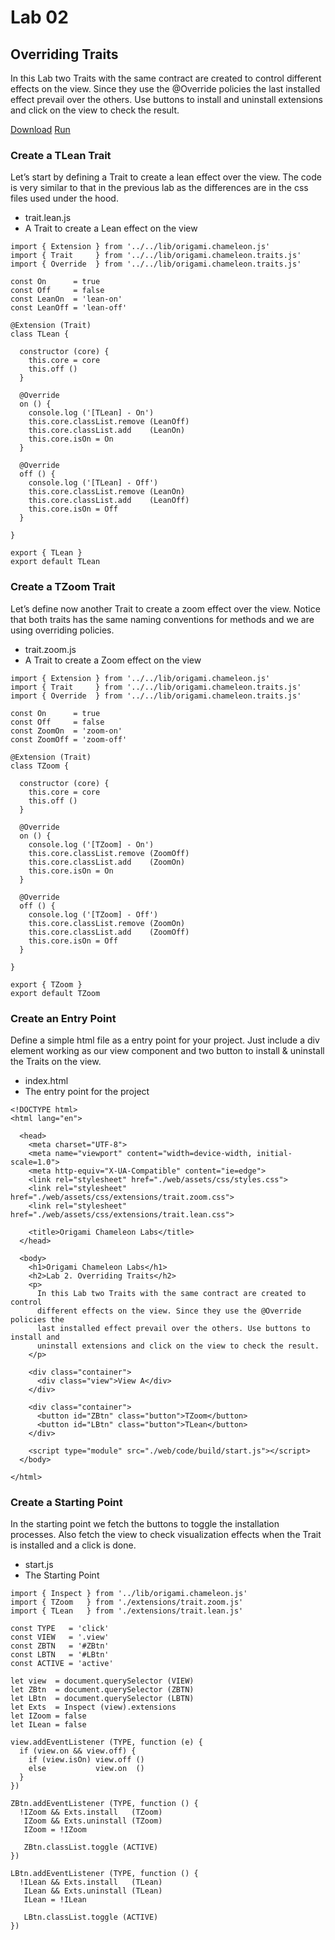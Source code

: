 # Lab 02
## Overriding Traits

In this Lab two Traits with the same contract are created to control different effects on the view. Since they use the @Override policies the last installed effect prevail over the others. Use buttons to install and uninstall extensions and click on the view to check the result.

[Download](../../resources/downloads/labs/lab.02.zip)
[Run](../../resources/workshops/labs/lab.02)


### Create a TLean Trait

Let’s start by defining a Trait to create a lean effect over the view. The code is very similar to that in the previous lab as the differences are in the css files used under the hood.

- trait.lean.js
- A Trait to create a Lean effect on the view

```code
import { Extension } from '../../lib/origami.chameleon.js'
import { Trait     } from '../../lib/origami.chameleon.traits.js'
import { Override  } from '../../lib/origami.chameleon.traits.js'

const On      = true
const Off     = false
const LeanOn  = 'lean-on'
const LeanOff = 'lean-off'

@Extension (Trait)
class TLean {

  constructor (core) {
    this.core = core
    this.off ()
  }

  @Override
  on () {
    console.log ('[TLean] - On')
    this.core.classList.remove (LeanOff)
    this.core.classList.add    (LeanOn)
    this.core.isOn = On
  }

  @Override
  off () {
    console.log ('[TLean] - Off')
    this.core.classList.remove (LeanOn)
    this.core.classList.add    (LeanOff)
    this.core.isOn = Off
  }

}

export { TLean }
export default TLean

```

### Create a TZoom Trait

Let’s define now another Trait to create a zoom effect over the view. Notice that both traits has the same naming conventions for methods and we are using overriding policies.

- trait.zoom.js
- A Trait to create a Zoom effect on the view

```code
import { Extension } from '../../lib/origami.chameleon.js'
import { Trait     } from '../../lib/origami.chameleon.traits.js'
import { Override  } from '../../lib/origami.chameleon.traits.js'

const On      = true
const Off     = false
const ZoomOn  = 'zoom-on'
const ZoomOff = 'zoom-off'

@Extension (Trait)
class TZoom {

  constructor (core) {
    this.core = core
    this.off ()
  }

  @Override
  on () {
    console.log ('[TZoom] - On')
    this.core.classList.remove (ZoomOff)
    this.core.classList.add    (ZoomOn)
    this.core.isOn = On
  }

  @Override
  off () {
    console.log ('[TZoom] - Off')
    this.core.classList.remove (ZoomOn)
    this.core.classList.add    (ZoomOff)
    this.core.isOn = Off
  }

}

export { TZoom }
export default TZoom
```

### Create an Entry Point

Define a simple html file as a entry point for your project. Just include a div element working as our view component and two button to install & uninstall the Traits on the view.

- index.html
- The entry point for the project

```code
<!DOCTYPE html>
<html lang="en">

  <head>
    <meta charset="UTF-8">
    <meta name="viewport" content="width=device-width, initial-scale=1.0">
    <meta http-equiv="X-UA-Compatible" content="ie=edge">
    <link rel="stylesheet" href="./web/assets/css/styles.css">
    <link rel="stylesheet" href="./web/assets/css/extensions/trait.zoom.css">
    <link rel="stylesheet" href="./web/assets/css/extensions/trait.lean.css">

    <title>Origami Chameleon Labs</title>
  </head>

  <body>
    <h1>Origami Chameleon Labs</h1>
    <h2>Lab 2. Overriding Traits</h2>
    <p>
      In this Lab two Traits with the same contract are created to control
      different effects on the view. Since they use the @Override policies the
      last installed effect prevail over the others. Use buttons to install and
      uninstall extensions and click on the view to check the result.
    </p>

    <div class="container">
      <div class="view">View A</div>
    </div>

    <div class="container">
      <button id="ZBtn" class="button">TZoom</button>
      <button id="LBtn" class="button">TLean</button>
    </div>

    <script type="module" src="./web/code/build/start.js"></script>
  </body>

</html>
```

### Create a Starting Point

In the starting point we fetch the buttons to toggle the installation processes. Also fetch the view to check visualization effects when the Trait is installed and a click is done.

- start.js
- The Starting Point

```code
import { Inspect } from '../lib/origami.chameleon.js'
import { TZoom   } from './extensions/trait.zoom.js'
import { TLean   } from './extensions/trait.lean.js'

const TYPE   = 'click'
const VIEW   = '.view'
const ZBTN   = '#ZBtn'
const LBTN   = '#LBtn'
const ACTIVE = 'active'

let view  = document.querySelector (VIEW)
let ZBtn  = document.querySelector (ZBTN)
let LBtn  = document.querySelector (LBTN)
let Exts  = Inspect (view).extensions
let IZoom = false
let ILean = false

view.addEventListener (TYPE, function (e) {
  if (view.on && view.off) {
    if (view.isOn) view.off ()
    else           view.on  ()
  }
})

ZBtn.addEventListener (TYPE, function () {
  !IZoom && Exts.install   (TZoom)
   IZoom && Exts.uninstall (TZoom)
   IZoom = !IZoom

   ZBtn.classList.toggle (ACTIVE)
})

LBtn.addEventListener (TYPE, function () {
  !ILean && Exts.install   (TLean)
   ILean && Exts.uninstall (TLean)
   ILean = !ILean

   LBtn.classList.toggle (ACTIVE)
})
```
